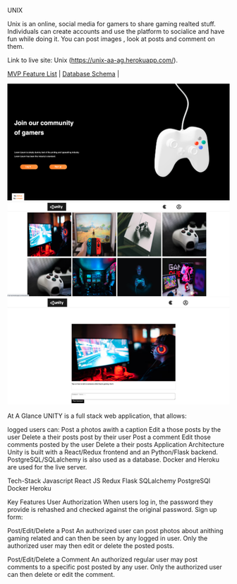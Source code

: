 UNIX

Unix is an online, social media for gamers to share gaming realted stuff. Individuals can create accounts and use the platform to socialice and have fun while doing it. You can post images , look at posts and comment on them.

Link to live site: Unix (https://unix-aa-ag.herokuapp.com/).


[MVP Feature List](https://github.com/droid97/unix/wiki/feature-list) |
[Database Schema](https://github.com/droid97/unix/wiki/database-schema) |



![](https://github.com/droid97/fp-wa/blob/main/Screen%20Shot%202022-02-23%20at%2016.13.23.png)
![](https://github.com/droid97/fp-wa/blob/main/Screen%20Shot%202022-02-23%20at%2016.07.46.png)
![](https://github.com/droid97/fp-wa/blob/main/Screen%20Shot%202022-02-23%20at%2016.08.18.png)



At A Glance
UNITY is a full stack web application, that allows:

logged users can:
Post a photos awith a caption
Edit a those posts by the user
Delete a their posts post by their user
Post a comment
Edit those comments posted by the user
Delete a their posts
Application Architecture
Unity is built with a React/Redux frontend and an Python/Flask backend. PostgreSQL/SQLalchemy is also used as a database. Docker and Heroku are used for the live server.

Tech-Stack
Javascript React JS Redux Flask SQLalchemy PostgreSQl Docker Heroku

Key Features
User Authorization
When users log in, the password they provide is rehashed and checked against the original password. Sign up form:




Post/Edit/Delete a Post
An authorized user can post photos about anithing gaming related and can then be seen by any logged in user. Only the authorized user may then edit or delete the posted posts.



Post/Edit/Delete a Comment
An authorized regular user may post comments to a specific post posted by any user. Only the authorized user can then delete or edit the comment.
